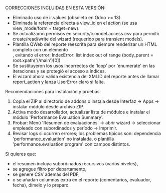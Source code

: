 CORRECCIONES INCLUIDAS EN ESTA VERSIÓN:
- Eliminado uso de ir.values (obsoleto en Odoo >= 13).
- Eliminada la referencia directa a view_id en el action (se usa view_mode/form + target=new).
- Se actualizaron permisos en security/ir.model.access.csv para permitir create/read/write del wizard (requerido para transient models).
- Plantilla QWeb del reporte reescrita para siempre renderizar un HTML completo con un elemento <main>, evitando el error:
  IndexError: list index out of range (body_parent = root.xpath('//main')[0])
- Se sustituyeron los usos incorrectos de 'loop' por 'enumerate' en las iteraciones y se protegió el acceso a índices.
- El wizard ahora valida existencia del XMLID del reporte antes de llamar report_action y lanza UserError claro si falta.

Recomendaciones para instalación y pruebas:
1) Copia el ZIP al directorio de addons o instala desde Interfaz -> Apps -> instalar módulo desde archivo ZIP.
2) Activa modo desarrollador, actualizar lista de módulos e instalar el módulo 'Performance Evaluation Summary'.
3) Probar: Menú 'Resumen de evaluaciones' -> abrir wizard -> seleccionar empleado con subordinados y período -> Imprimir.
4) Revisar logs si ocurren errores; los problemas típicos son: dependencia 'performance_evaluation' no instalada, o plantilla 'performance.evaluation.program' con campos distintos.

Si quieres que:
- el resumen incluya subordinados recursivos (varios niveles),
- se agregue filtro por departamento,
- se genere CSV además del PDF,
- o se añadan columnas extra en el reporte (comentarios, evaluador, fecha),
dímelo y lo preparo.
